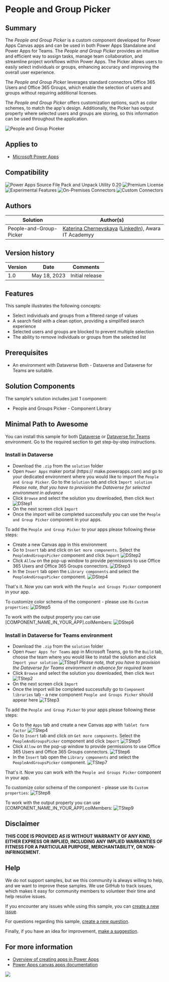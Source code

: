 # People and Group Picker

## Summary

The *_People and Group Picker_* is a custom component developed for Power Apps Canvas apps and can be used in both Power Apps Standalone and Power Apps for Teams.
The *_People and Group Picker_* provides an intuitive and efficient way to assign tasks, manage team collaboration, and streamline project workflows within Power Apps. The Picker allows users to easily select individuals or groups, enhancing accuracy and improving the overall user experience.

The *_People and Group Picker_* leverages standard connectors Office 365 Users and Office 365 Groups, which enable the selection of users and groups without requiring additional licenses. 

The *_People and Group Picker_* offers customization options, such as color schemes, to match the app's design. Additionally, the Picker has output property where selected users and groups are storing, so this information can be used throughout the application.

![People and Group Piceker](assets/PeopleAndGroupsPicker.gif)

## Applies to

* [Microsoft Power Apps](https://docs.microsoft.com/powerapps/)

## Compatibility

![Power Apps Source File Pack and Unpack Utility 0.20](https://img.shields.io/badge/Packing%20Tool-0.20-green.svg)
![Premium License](https://img.shields.io/badge/Premium%20License-Not%20Required-green.svg "Premium Power Apps license not required")
![Experimental Features](https://img.shields.io/badge/Experimental%20Features-No-green.svg "Does not rely on experimental features")
![On-Premises Connectors](https://img.shields.io/badge/On--Premises%20Connectors-No-green.svg "Does not use on-premise connectors")
![Custom Connectors](https://img.shields.io/badge/Custom%20Connectors-Not%20Required-green.svg "Does not use custom connectors")

## Authors

Solution|Author(s)
--------|---------
People-and-Group-Picker | [Katerina Chernevskaya](https://github.com/Katerina-Chernevskaya) ([LinkedIn](https://www.linkedin.com/in/katerinachernevskaya/)), Awara IT Academyy

## Version history

Version|Date|Comments
-------|----|--------
1.0|May 18, 2023|Initial release

## Features

This sample illustrates the following concepts:

* Select individuals and groups from a filtered range of values
* A search field with a clean option, providing a simplified search experience
* Selected users and groups are blocked to prevent multiple selection
* The ability to remove individuals or groups from the selected list

## Prerequisites

* An environment with Dataverse
Both - Dataverse and Dataverse for Teams are suitable.

## Solution Components

The sample's solution includes just 1 component:

* People and Groups Picker - Component Library

## Minimal Path to Awesome

You can install this sample for both [Dataverse](#dtv) or [Dataverse for Teams](#dtvteams) environment. Go to the required section to get step-by-step instructions.

### <a id="dtv" />Install in Dataverse

* Download the `.zip` from the `solution` folder
* Open `Power Apps` maker portal (https:// make.powerapps.com) and go to your dedicated environment where you would like to import the `People and Group Picker`. Go to the `Solution` tab and click `Import solution`
*_Please note, that you have to provision the Dataverse for selected environment in advance_*
* Click `Browse` and select the solution you downloaded, then click `Next`
![DStep1](assets/DStep1.png)
* On the next screen click `Import`
* Once the import will be completed successfully you can use the `People and Group Picker` component in your apps.

To add the `People and Group Picker` to your apps please following these steps: 
* Create a new Canvas app in this environment
* Go to `Insert` tab and click on `Get more components`. Select the `PeopleAndGroupsPicker` component and click `Import`
![DStep2](assets/DStep2.png)
* Click `Allow` on the pop-up window to provide permissions to use Office 365 Users and Office 365 Groups connectors.
![DStep3](assets/DStep3.png)
* In the `Insert` tab open the `Library components` and select the `PeopleAndGroupsPicker` component.
![DStep4](assets/DStep4.png)

That's it. Now you can work with the `People and Groups Picker` component in your app.

To customize color schema of the component - please use its `Custom properties`:
![DStep5](assets/DStep5.png)

To work with the output property you can use [COMPONENT_NAME_IN_YOUR_APP].colMembers:
![DStep6](assets/DStep6.png)


### <a id="dtvteams" />Install in Dataverse for Teams environment

* Download the `.zip` from the `solution` folder
* Open `Power Apps for Teams` app in Microsoft Teams, go to the `Build` tab, choose the team where you would like to install the solution and click `Import your solution`
![TStep1](assets/TStep1.png)
*_Please note, that you have to provision the Dataverse for Teams environment in advance for required team_*
* Click `Browse` and select the solution you downloaded, then click `Next`
![TStep2](assets/TStep2.png)
* On the next screen click `Import`
* Once the import will be completed successfully go to `Component libraries` tab - a new component `People and Groups Picker` should appear here
![TStep3](assets/TStep3.png)

To add the `People and Group Picker` to your apps please following these steps: 
* Go to the `Apps` tab and create a new Canvas app with `Tablet form factor`
![TStep4](assets/TStep4.png)
* Go to `Insert` tab and click on `Get more components`. Select the `PeopleAndGroupsPicker` component and click `Import`
![TStep5](assets/TStep5.png)
* Click `Allow` on the pop-up window to provide permissions to use Office 365 Users and Office 365 Groups connectors.
![TStep6](assets/TStep6.png)
* In the `Insert` tab open the `Library components` and select the `PeopleAndGroupsPicker` component.
![TStep7](assets/TStep7.png)

That's it. Now you can work with the `People and Groups Picker` component in your app.

To customize color schema of the component - please use its `Custom properties`:
![TStep8](assets/TStep8.png)

To work with the output property you can use [COMPONENT_NAME_IN_YOUR_APP].colMembers:
![TStep9](assets/TStep9.png)


## Disclaimer

**THIS CODE IS PROVIDED *AS IS* WITHOUT WARRANTY OF ANY KIND, EITHER EXPRESS OR IMPLIED, INCLUDING ANY IMPLIED WARRANTIES OF FITNESS FOR A PARTICULAR PURPOSE, MERCHANTABILITY, OR NON-INFRINGEMENT.**

## Help

We do not support samples, but we this community is always willing to help, and we want to improve these samples. We use GitHub to track issues, which makes it easy for  community members to volunteer their time and help resolve issues.

If you encounter any issues while using this sample, you can [create a new issue](https://github.com/pnp/powerapps-samples/issues/new?assignees=&labels=Needs%3A+Triage+%3Amag%3A%2Ctype%3Abug-suspected&template=bug-report.yml&sample=YOURSAMPLENAME&authors=@YOURGITHUBUSERNAME&title=YOURSAMPLENAME%20-%20).

For questions regarding this sample, [create a new question](https://github.com/pnp/powerapps-samples/issues/new?assignees=&labels=Needs%3A+Triage+%3Amag%3A%2Ctype%3Abug-suspected&template=question.yml&sample=YOURSAMPLENAME&authors=@YOURGITHUBUSERNAME&title=YOURSAMPLENAME%20-%20).

Finally, if you have an idea for improvement, [make a suggestion](https://github.com/pnp/powerapps-samples/issues/new?assignees=&labels=Needs%3A+Triage+%3Amag%3A%2Ctype%3Abug-suspected&template=suggestion.yml&sample=YOURSAMPLENAME&authors=@YOURGITHUBUSERNAME&title=YOURSAMPLENAME%20-%20).

## For more information

- [Overview of creating apps in Power Apps](https://docs.microsoft.com/powerapps/maker/)
- [Power Apps canvas apps documentation](https://docs.microsoft.com/en-us/powerapps/maker/canvas-apps/)


<img src="https://telemetry.sharepointpnp.com/powerapps-samples/samples/readme-template" />